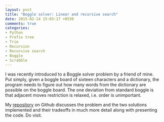 ```yaml
---
layout: post
title: "Boggle solver: Linear and recursive search"
date: 2015-02-14 15:03:17 +0530
comments: true
categories: 
- Python
- Prefix tree
- Trie
- Recursion
- Recursive search
- Boggle
- Scrabble
---
```


I was recently introduced to a Boggle solver problem by a friend of mine. Put simply, given a boggle board of sixteen characters and a dictionary, the program needs to figure out how many words from the dictionary are possible on the boggle board. The one deviation from standard boggle is that adjacent moves restriction is relaxed, i.e. order is unimportant.

My [repository][bogglerep] on Github discusses the problem and the two solutions implemented and their tradeoffs in much more detail along with presenting the code. Do visit.

<!--links-->
[bogglerep]: https://github.com/akhilsbehl/boggle-scrabble
